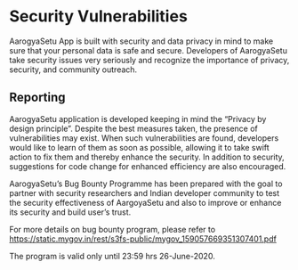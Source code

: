 # Security Vulnerabilities

AarogyaSetu App is built with security and data privacy in mind to make sure that your personal data is safe and secure. Developers of AarogyaSetu take security issues very seriously and recognize the importance
of privacy, security, and community outreach.

## Reporting

AarogyaSetu application is developed keeping in mind the “Privacy by design principle”. Despite the best measures taken, the presence of vulnerabilities may exist. When such vulnerabilities are found, developers would like to learn of them as soon as possible, allowing it to take swift action to fix them and thereby enhance the security. In addition to security, suggestions for code change for enhanced efficiency are also encouraged.

AarogyaSetu’s Bug Bounty Programme has been prepared with the goal to partner with security researchers and Indian developer community to test the security effectiveness of AargoyaSetu and also to improve or enhance its security and build user’s trust.

For more details on bug bounty program, please refer to https://static.mygov.in/rest/s3fs-public/mygov_159057669351307401.pdf

The program is valid only until 23:59 hrs 26-June-2020.

